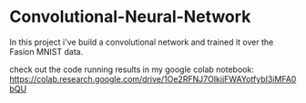 # Convolutional-Neural-Network
In this project i've build a convolutional network and trained it over the Fasion MNIST data.

check out the code running results in my google colab notebook:
https://colab.research.google.com/drive/1Oe2RFNJ7OIkjjFWAYotfybI3iMFA0bQU
